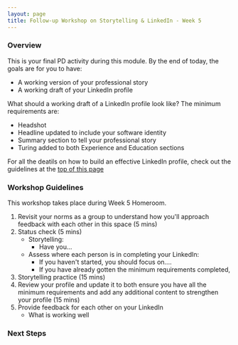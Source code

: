 ```yaml
---
layout: page
title: Follow-up Workshop on Storytelling & LinkedIn - Week 5
---
```


### Overview
This is your final PD activity during this module. By the end of today, the goals are for you to have:

* A working version of your professional story
* A working draft of your LinkedIn profile

What should a working draft of a LinkedIn profile look like? The minimum requirements are:

* Headshot 
* Headline updated to include your software identity
* Summary section to tell your professional story
* Turing added to both Experience and Education sections

For all the deatils on how to build an effective LinkedIn profile, check out the guidelines at the [top of this page](/resources/branding_resources)

### Workshop Guidelines
This workshop takes place during Week 5 Homeroom.

1. Revisit your norms as a group to understand how you'll approach feedback with each other in this space (5 mins)
2. Status check (5 mins)
   * Storytelling:
      * Have you...
   * Assess where each person is in completing your LinkedIn:
      * If you haven't started, you should focus on....
      * If you have already gotten the minimum requirements completed, 
3. Storytelling practice (15 mins)
4. Review your profile and update it to both ensure you have all the minimum requirements and add any additional content to strengthen your profile (15 mins)
5. Provide feedback for each other on your LinkedIn
   * What is working well

### Next Steps
